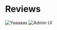 # Reviews

![Yaaaaas](http://puu.sh/y4CIO/2af7659075.png)
![Admin UI](http://puu.sh/y4CAf/b4a7ce1070.jpg)